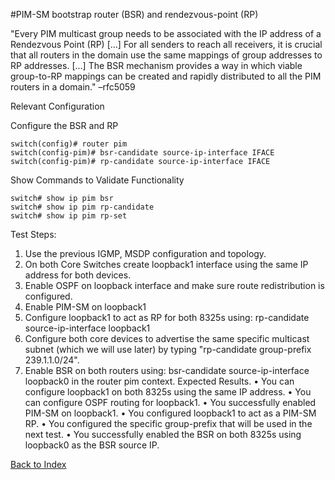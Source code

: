 #PIM-SM bootstrap router (BSR) and rendezvous-point (RP) 

 "Every PIM multicast group needs to be associated with the IP address of a Rendezvous Point (RP) [...] For all senders to reach all receivers, it is crucial that all routers in the domain use the same mappings of group addresses to RP addresses. [...] The BSR mechanism provides a way in which viable group-to-RP mappings can be created and rapidly distributed to all the PIM routers in a domain." –rfc5059 
 
Relevant Configuration 

Configure the BSR and RP 

```
switch(config)# router pim
switch(config-pim)# bsr-candidate source-ip-interface IFACE
switch(config-pim)# rp-candidate source-ip-interface IFACE
```

Show Commands to Validate Functionality 

```
switch# show ip pim bsr
switch# show ip pim rp-candidate
switch# show ip pim rp-set
```

Test Steps:

1.	Use the previous IGMP, MSDP configuration and topology.
2.	On both Core Switches create loopback1 interface using the same IP address for both devices.
3.	Enable OSPF on loopback interface and make sure route redistribution is configured.
4.	Enable PIM-SM on loopback1
5.	Configure loopback1 to act as RP for both 8325s using: rp-candidate source-ip-interface loopback1
6.	Configure both core devices to advertise the same specific multicast subnet (which we will use later) by typing "rp-candidate group-prefix 239.1.1.0/24".
7.	Enable BSR on both routers using: bsr-candidate source-ip-interface loopback0 in the router pim context.
Expected Results.
•	You can configure loopback1 on both 8325s using the same IP address. 
•	You can configure OSPF routing for loopback1.
•	You successfully enabled PIM-SM on loopback1.
•	You configured loopback1 to act as a PIM-SM RP.
•	You configured the specific group-prefix that will be used in the next test.
•	You successfully enabled the BSR on both 8325s using loopback0 as the BSR source IP.

[Back to Index](./index.md)